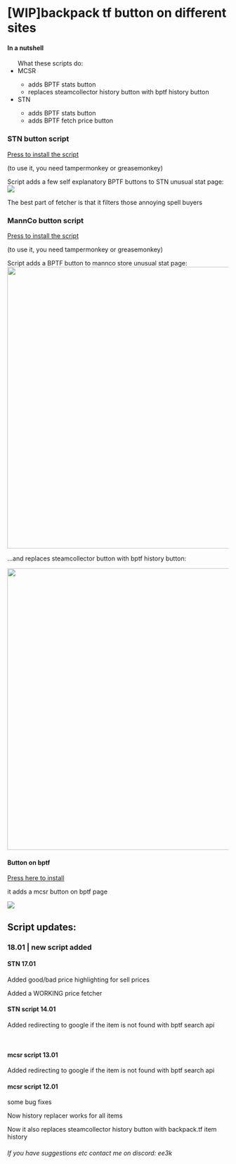 <h1>[WIP]backpack tf button on different sites</h1>
<h4>In a nutshell</h4>
  <ul>What these scripts do: 
    <li>MCSR</li>
      <ul><li>adds BPTF stats button</li>
      <li>replaces steamcollector history button with bptf history button</li></ul>
    <li>STN</li>
      <ul><li>adds BPTF stats button</li>
        <li>adds BPTF fetch price button</li>
      </ul>
  </ul>
 
<h3>STN button script</h3>
<a href = 'https://github.com/yaboieeek/BPTF-button-on-different-sites/raw/refs/heads/main/buttonadderultimate.user.js'>Press to install the script</a>
<p>(to use it, you need tampermonkey or greasemonkey)</p>
Script adds a few self explanatory BPTF buttons to STN unusual stat page:
<img src = 'https://github.com/user-attachments/assets/17a9c5d5-c5a3-4c82-8f2d-39ff33197fc6'>
<p>The best part of fetcher is that it filters those annoying spell buyers</p>
<h3>MannCo button script</h3>
<a href = 'https://github.com/yaboieeek/BPTF-button-on-different-sites/raw/refs/heads/main/buttonadderMANNCO.user.js'>Press to install the script</a>
<p>(to use it, you need tampermonkey or greasemonkey)</p>
Script adds a BPTF button to mannco store unusual stat page: 
<img src = 'https://imgur.com/vqxoJ1i.png' style = 'width: 40rem'>
<p>...and replaces steamcollector button with bptf history button:</p>
<img src = 'https://imgur.com/36weB8J.png' style = 'width: 40rem'>
<h4>Button on bptf</h4>
<a href = 'https://github.com/yaboieeek/BPTF-button-on-different-sites/raw/refs/heads/main/MCSRbutton.user.js'>Press here to install</a>
<p>it adds a mcsr button on bptf page</p>
<img src = 'https://github.com/user-attachments/assets/0fe446c2-a48e-4222-949b-cbb44d98eabf'>


<h2>Script updates:</h2>
<h3><b>18.01 | new script added</b></h3>

<h4>STN 17.01</h4>
<p>Added good/bad price highlighting for sell prices</p>
<p>Added a WORKING price fetcher</p>
<h4>STN script 14.01</h4>
<p>Added redirecting to google if the item is not found with bptf search api</p>
<br>
<h4>mcsr script 13.01</h4>
<p>Added redirecting to google if the item is not found with bptf search api</p>
<h4>mcsr script 12.01</h4>
<p> some bug fixes</p>
<p>Now history replacer works for all items</p>
<p>Now it also replaces steamcollector history button with backpack.tf item history</p>


<h6>If you have suggestions etc contact me on discord: ee3k</h6>
